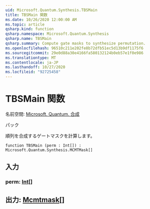 ```yaml
---
uid: Microsoft.Quantum.Synthesis.TBSMain
title: TBSMain 関数
ms.date: 10/26/2020 12:00:00 AM
ms.topic: article
qsharp.kind: function
qsharp.namespace: Microsoft.Quantum.Synthesis
qsharp.name: TBSMain
qsharp.summary: Compute gate masks to synthesize permutation.
ms.openlocfilehash: 96510c211e202fe8b72dfb51ec5d13b9df1175f6
ms.sourcegitcommit: 29e0d88a30e4166fa580132124b0eb57e1f0e986
ms.translationtype: MT
ms.contentlocale: ja-JP
ms.lasthandoff: 10/27/2020
ms.locfileid: "92725458"
---
```

# <a name="tbsmain-function"></a>TBSMain 関数

名前空間: [Microsoft. Quantum. 合成](xref:Microsoft.Quantum.Synthesis)

パック [](https://nuget.org/packages/)


順列を合成するゲートマスクを計算します。

```qsharp
function TBSMain (perm : Int[]) : Microsoft.Quantum.Synthesis.MCMTMask[]
```


## <a name="input"></a>入力

### <a name="perm--int"></a>perm: [Int](xref:microsoft.quantum.lang-ref.int)[]





## <a name="output--mcmtmask"></a>出力: [Mcmtmask](xref:Microsoft.Quantum.Synthesis.MCMTMask)[]

